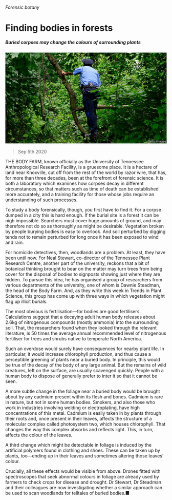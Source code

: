 ###### Forensic botany

# Finding bodies in forests 

##### Buried corpses may change the colours of surrounding plants 

![image](images/20200905_STP002_0.jpg) 

> Sep 5th 2020 

THE BODY FARM, known officially as the University of Tennessee Anthropological Research Facility, is a gruesome place. It is a hectare of land near Knoxville, cut off from the rest of the world by razor wire, that has, for more than three decades, been at the forefront of forensic science. It is both a laboratory which examines how corpses decay in different circumstances, so that matters such as time of death can be established more accurately, and a training facility for those whose jobs require an understanding of such processes.

To study a body forensically, though, you first have to find it. For a corpse dumped in a city this is hard enough. If the burial site is a forest it can be nigh impossible. Searchers must cover huge amounts of ground, and may therefore not do so as thoroughly as might be desirable. Vegetation broken by people burying bodies is easy to overlook. And soil perturbed by digging tends not to remain perturbed for long once it has been exposed to wind and rain.


For homicide detectives, then, woodlands are a problem. At least, they have been until now. For Neal Stewart, co-director of the Tennessee Plant Research Centre, another part of the university, reckons that a bit of botanical thinking brought to bear on the matter may turn trees from being cover for the disposal of bodies to signposts showing just where they are hidden. To pursue this idea, he has organised a group of researchers from various departments of the university, one of whom is Dawnie Steadman, the head of the Body Farm. And, as they write this week in Trends in Plant Science, this group has come up with three ways in which vegetation might flag up illicit burials.

The most obvious is fertilisation—for bodies are good fertilisers. Calculations suggest that a decaying adult human body releases about 2.6kg of nitrogenous compounds (mostly ammonia) into the surrounding soil. That, the researchers found when they looked through the relevant literature, is 50 times the average annual recommended level of nitrogenous fertiliser for trees and shrubs native to temperate North America.

Such an overdose would surely have consequences for nearby plant life. In particular, it would increase chlorophyll production, and thus cause a perceptible greening of plants near a buried body. In principle, this would be true of the decay of the body of any large animal. But the remains of wild creatures, left on the surface, are usually scavenged quickly. People with a human body to dispose of generally prefer to inter it so that it cannot be seen.

A more subtle change in the foliage near a buried body would be brought about by any cadmium present within its flesh and bones. Cadmium is rare in nature, but not in some human bodies. Smokers, and also those who work in industries involving welding or electroplating, have high concentrations of this metal. Cadmium is easily taken in by plants through their roots and, once present in their leaves, affects the structure of a molecular complex called photosystem two, which houses chlorophyll. That changes the way this complex absorbs and reflects light. This, in turn, affects the colour of the leaves.

A third change which might be detectable in foliage is induced by the artificial polymers found in clothing and shoes. These can be taken up by plants, too—ending up in their leaves and sometimes altering those leaves’ colour.

Crucially, all these effects would be visible from above. Drones fitted with spectroscopes that seek abnormal colours in foliage are already used by farmers to check crops for disease and drought. Dr Stewart, Dr Steadman and their colleagues are now investigating whether a similar approach can be used to scan woodlands for telltales of buried bodies.■

